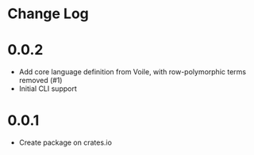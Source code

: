 # Change Log

# 0.0.2

+ Add core language definition from Voile,
  with row-polymorphic terms removed (#1)
+ Initial CLI support

# 0.0.1

+ Create package on crates.io
